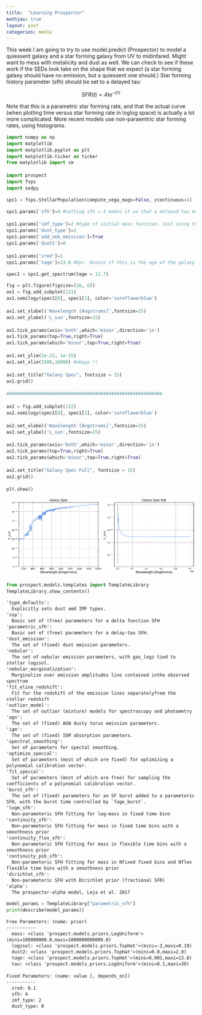 ```yaml
---
title:  "Learning Prospector"
mathjax: true
layout: post
categories: media
---
```


This week I am going to try to use model.predict (Prospector) to model a quiessent galaxy and a star forming galaxy from UV to midinfared. Might want to mess with metalicity and dust as well. We can check to see if these work if the SEDs look take on the shape that we expect (a star forming galaxy should have no emission, but a quiessent one should.) Star forming history parameter (sfh) should be set to a delayed tau:

$$
  SFR(t) = Ate^{-t/\tau}
$$

Note that this is a parametric star forming rate, and that the actual curve (when plotting time versus star forming rate in loglog space) is actually a lot more complicated. More recent models use non-paraemtric star forming rates, using histograms. 


```python
import numpy as np
import matplotlib
import matplotlib.pyplot as plt 
import matplotlib.ticker as ticker
from matplotlib import cm

import prospect
import fsps
import sedpy
```


```python
sps1 = fsps.StellarPopulation(compute_vega_mags=False, zcontinuous=1)
```


```python
sps1.params['sfh']=4 #setting sfh = 4 makes it so that a delayed tau model is used

sps1.params['imf_type']=2 #type of initial mass function. Just using the default.  
sps1.params['dust_type']=2
sps1.params['add_neb_emission']=True
sps1.params['dust1']=0

sps1.params['zred']=1
sps1.params['tage']=13.8 #Gyr. Unsure if this is the age of the galaxy though, or the universe
```


```python
spec1 = sps1.get_spectrum(tage = 13.7)
```


```python
fig = plt.figure(figsize=(16, 6))
ax1 = fig.add_subplot(121)
ax1.semilogy(spec1[0], spec1[1], color='cornflowerblue')

ax1.set_xlabel('Wavelength [Angstroms]',fontsize=15)
ax1.set_ylabel('L_sun',fontsize=15)

ax1.tick_params(axis='both',which='minor',direction='in')
ax1.tick_params(top=True,right=True)
ax1.tick_params(which='minor',top=True,right=True)

ax1.set_ylim(1e-22, 1e-15)
ax1.set_xlim(1500,10000) #okayy !!

ax1.set_title("Galaxy Spec", fontsize = 15)
ax1.grid()

##########################################################

ax2 = fig.add_subplot(122)
ax2.semilogy(spec1[0], spec1[1], color='cornflowerblue')

ax2.set_xlabel('Wavelength [Angstroms]',fontsize=15)
ax2.set_ylabel('L_sun',fontsize=15)

ax2.tick_params(axis='both',which='minor',direction='in')
ax2.tick_params(top=True,right=True)
ax2.tick_params(which='minor',top=True,right=True)

ax2.set_title("Galaxy Spec Full", fontsize = 15)
ax2.grid()

plt.show()
```


    
![png](output_5_0.png)
    



```python
from prospect.models.templates import TemplateLibrary
TemplateLibrary.show_contents()
```

    'type_defaults':
      Explicitly sets dust amd IMF types.
    'ssp':
      Basic set of (free) parameters for a delta function SFH
    'parametric_sfh':
      Basic set of (free) parameters for a delay-tau SFH.
    'dust_emission':
      The set of (fixed) dust emission parameters.
    'nebular':
      The set of nebular emission parameters, with gas_logz tied to stellar logzsol.
    'nebular_marginalization':
      Marginalize over emission amplitudes line contained inthe observed spectrum
    'fit_eline_redshift':
      Fit for the redshift of the emission lines separatelyfrom the stellar redshift
    'outlier_model':
      The set of outlier (mixture) models for spectroscopy and photometry
    'agn':
      The set of (fixed) AGN dusty torus emission parameters.
    'igm':
      The set of (fixed) IGM absorption parameters.
    'spectral_smoothing':
      Set of parameters for spectal smoothing.
    'optimize_speccal':
      Set of parameters (most of which are fixed) for optimizing a polynomial calibration vector.
    'fit_speccal':
      Set of parameters (most of which are free) for sampling the coefficients of a polynomial calibration vector.
    'burst_sfh':
      The set of (fixed) parameters for an SF burst added to a parameteric SFH, with the burst time controlled by `fage_burst`.
    'logm_sfh':
      Non-parameteric SFH fitting for log-mass in fixed time bins
    'continuity_sfh':
      Non-parameteric SFH fitting for mass in fixed time bins with a smoothness prior
    'continuity_flex_sfh':
      Non-parameteric SFH fitting for mass in flexible time bins with a smoothness prior
    'continuity_psb_sfh':
      Non-parameteric SFH fitting for mass in Nfixed fixed bins and Nflex flexible time bins with a smoothness prior
    'dirichlet_sfh':
      Non-parameteric SFH with Dirichlet prior (fractional SFR)
    'alpha':
      The prospector-alpha model, Leja et al. 2017



```python
model_params = TemplateLibrary["parametric_sfh"]
print(describe(model_params))
```

    Free Parameters: (name: prior) 
    -----------
      mass: <class 'prospect.models.priors.LogUniform'>(mini=100000000.0,maxi=1000000000000.0)
      logzsol: <class 'prospect.models.priors.TopHat'>(mini=-2,maxi=0.19)
      dust2: <class 'prospect.models.priors.TopHat'>(mini=0.0,maxi=2.0)
      tage: <class 'prospect.models.priors.TopHat'>(mini=0.001,maxi=13.8)
      tau: <class 'prospect.models.priors.LogUniform'>(mini=0.1,maxi=30)
    
    Fixed Parameters: (name: value [, depends_on]) 
    -----------
      zred: 0.1 
      sfh: 4 
      imf_type: 2 
      dust_type: 0 



```python

```
